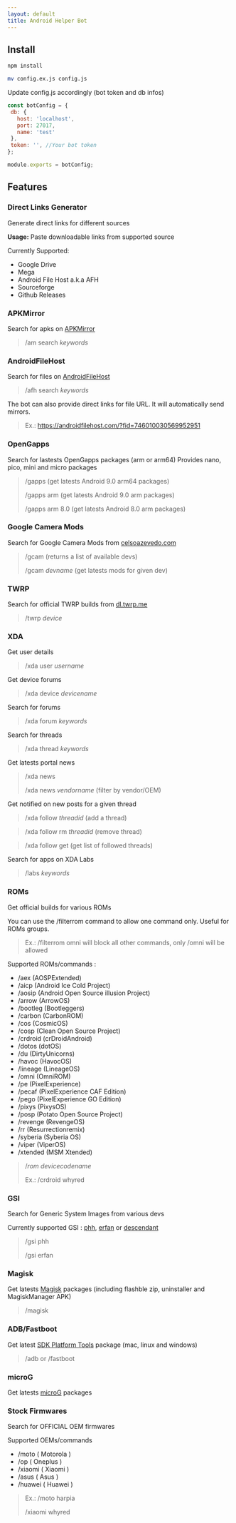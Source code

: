```yaml
---
layout: default
title: Android Helper Bot
---
```


## Install

```bash
npm install
```

```bash
mv config.ex.js config.js
```

Update config.js accordingly (bot token and db infos)

```js
const botConfig = {
 db: {
   host: 'localhost',
   port: 27017,
   name: 'test'
 },
 token: '', //Your bot token
};

module.exports = botConfig;
```

## Features

### Direct Links Generator

Generate direct links for different sources

**Usage:** Paste downloadable links from supported source

Currently Supported:

* Google Drive
* Mega
* Android File Host a.k.a AFH
* Sourceforge
* Github Releases

### APKMirror

Search for apks on [APKMirror](https://www.apkmirror.com/)

> /am search _keywords_


### AndroidFileHost

Search for files on [AndroidFileHost](https://androidfilehost.com/)

> /afh search _keywords_


The bot can also provide direct links for file URL. It will automatically send mirrors.

> Ex.: https://androidfilehost.com/?fid=746010030569952951



### OpenGapps

Search for lastests OpenGapps packages (arm or arm64)
Provides nano, pico, mini and micro packages

> /gapps (get latests Android 9.0 arm64 packages)
>
> /gapps arm (get latests Android 9.0 arm packages)
>
> /gapps arm 8.0 (get latests Android 8.0 arm packages)


### Google Camera Mods

Search for Google Camera Mods from [celsoazevedo.com](https://www.celsoazevedo.com/files/android/google-camera/)

> /gcam (returns a list of available devs)
>
> /gcam _devname_ (get latests mods for given dev)


### TWRP

Search for official TWRP builds from [dl.twrp.me](https://dl.twrp.me/)

> /twrp _device_


### XDA

Get user details

> /xda user _username_

Get device forums

> /xda device _devicename_

Search for forums

> /xda forum _keywords_

Search for threads

> /xda thread _keywords_

Get latests portal news

> /xda news
>
> /xda news _vendorname_ (filter by vendor/OEM)

Get notified on new posts for a given thread

> /xda follow _threadid_ (add a thread)

> /xda follow rm _threadid_ (remove thread)

> /xda follow get (get list of followed threads)

Search for apps on XDA Labs

> /labs _keywords_


### ROMs

Get official builds for various ROMs

You can use the /filterrom command to allow one command only. Useful for ROMs groups.
> Ex.: /filterrom omni will block all other commands, only /omni will be allowed

Supported ROMs/commands : 
*   /aex (AOSPExtended)
*   /aicp (Android Ice Cold Project)
*   /aosip (Android Open Source illusion Project)
*   /arrow (ArrowOS)
*   /bootleg (Bootleggers)
*   /carbon (CarbonROM)
*   /cos (CosmicOS)
*   /cosp (Clean Open Source Project)
*   /crdroid (crDroidAndroid)
*   /dotos (dotOS)
*   /du (DirtyUnicorns)
*   /havoc (HavocOS)
*   /lineage (LineageOS)
*   /omni (OmniROM)
*   /pe (PixelExperience)
*   /pecaf (PixelExperience CAF Edition)
*   /pego (PixelExperience GO Edition)
*   /pixys (PixysOS)
*   /posp (Potato Open Source Project)
*   /revenge (RevengeOS)
*   /rr (Resurrectionremix)
*   /syberia (Syberia OS)
*   /viper (ViperOS)
*   /xtended (MSM Xtended)

> /_rom_ _devicecodename_
>
> Ex.: /crdroid whyred

### GSI

Search for Generic System Images from various devs

Currently supported GSI : [phh](https://forum.xda-developers.com/project-treble/trebleenabled-device-development/experimental-phh-treble-t3709659), [erfan](https://forum.xda-developers.com/project-treble/trebleenabled-device-development/pie-erfan-gsi-ports-t3906486) or [descendant](https://descendant.me/)

> /gsi phh
>
> /gsi erfan



### Magisk

Get latests [Magisk](https://forum.xda-developers.com/apps/magisk) packages (including flashble zip, uninstaller and MagiskManager APK)

> /magisk

### ADB/Fastboot

Get latest [SDK Platform Tools](https://developer.android.com/studio/releases/platform-tools) package (mac, linux and windows)

> /adb
> or
> /fastboot

### microG

Get latests [microG](https://microg.org/) packages


### Stock Firmwares

Search for OFFICIAL OEM firmwares

Supported OEMs/commands 
* /moto ( Motorola )
* /op ( Oneplus )
* /xiaomi ( Xiaomi )
* /asus ( Asus )
* /huawei ( Huawei )

> Ex.: /moto harpia
>
>/xiaomi whyred

